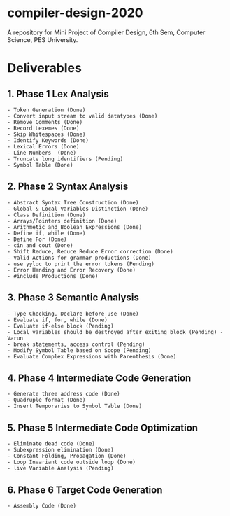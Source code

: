 # compiler-design-2020
A repository for Mini Project of Compiler Design, 6th Sem, Computer Science, PES University.
# Deliverables
##  1. Phase 1 Lex Analysis
    - Token Generation (Done) 
    - Convert input stream to valid datatypes (Done)
    - Remove Comments (Done)
    - Record Lexemes (Done)
    - Skip Whitespaces (Done)
    - Identify Keywords (Done)
    - Lexical Errors (Done)
    - Line Numbers  (Done)
    - Truncate long identifiers (Pending)
    - Symbol Table (Done)
##  2. Phase 2 Syntax Analysis<br>
    - Abstract Syntax Tree Construction (Done)
    - Global & Local Variables Distinction (Done)
    - Class Definition (Done)
    - Arrays/Pointers definition (Done)
    - Arithmetic and Boolean Expressions (Done)
    - Define if, while (Done)
    - Define For (Done)
    - cin and cout (Done)
    - Shift Reduce, Reduce Reduce Error correction (Done)
    - Valid Actions for grammar productions (Done)
    - use yyloc to print the error tokens (Pending)
    - Error Handing and Error Recovery (Done)
    - #include Productions (Done)
 ## 3. Phase 3 Semantic Analysis
    - Type Checking, Declare before use (Done)
    - Evaluate if, for, while (Done)
    - Evaluate if-else block (Pending)
    - Local variables should be destroyed after exiting block (Pending) - Varun
    - break statements, access control (Pending)
    - Modify Symbol Table based on Scope (Pending)
    - Evaluate Complex Expressions with Parenthesis (Done)
 ## 4. Phase 4 Intermediate Code Generation
    - Generate three address code (Done)
    - Quadruple format (Done) 
    - Insert Temporaries to Symbol Table (Done)
##  5. Phase 5 Intermediate Code Optimization
    - Eliminate dead code (Done)
    - Subexpression elimination (Done)
    - Constant Folding, Propagation (Done)
    - Loop Invariant code outside loop (Done)
    - live Variable Analysis (Pending)
 ## 6. Phase 6 Target Code Generation
    - Assembly Code (Done)
    
    
